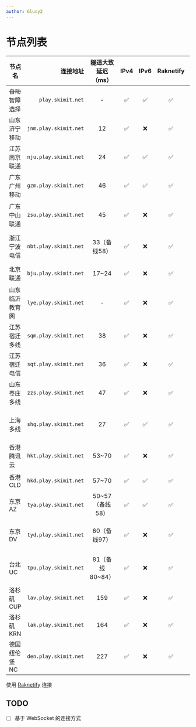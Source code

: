 ```yaml
---
author: Glucy2
---
```

# 节点列表

| 节点名           |              连接地址 | 隧道大致延迟（ms） | IPv4 | IPv6 | Raknetify |               基岩版（地址，端口）               | 备注                                    |
|------------------|----------------------:|:------------------:|:----:|:----:|:---------:|:------------------------------------------------:|-----------------------------------------|
| ~~自动~~智障选择 |     `play.skimit.net` |          -         |  ✅  |  ✅  |     ✅    |                        ❌                        |                                         |
| 山东济宁移动     | `jnm.play.skimit.net` |         12         |  ✅  |  ❌  |     ✅    |         `cn-sd-jn-0.skimit.net`, `19132`         |                                         |
| 江苏南京联通     | `nju.play.skimit.net` |         24         |  ✅  |  ✅  |     ✅    |         `cn-js-nj-0.skimit.net`, `19132`         |                                         |
| 广东广州移动     | `gzm.play.skimit.net` |         46         |  ✅  |  ✅  |     ✅    |         `cn-gd-gz-0.skimit.net`, `29132`         | IPv4 阻断中国大陆以外连接               |
| 广东中山联通     | `zsu.play.skimit.net` |         45         |  ✅  |  ❌  |     ✅    |    `cn-gd-zs-0.skimit.net`, `61418` 或 `62173`   |                                         |
| 浙江宁波电信     | `nbt.play.skimit.net` |    33（备线58）    |  ✅  |  ❌  |     ✅    | `cn-zj-nb-0.skimit.net`, `19133`（备用 `19132`） |                                         |
| 北京联通         | `bju.play.skimit.net` |        17~24       |  ✅  |  ❌  |     ✅    |           `cn-bj-0.skimit.net`, `59132`          |                                         |
| 山东临沂教育网   | `lye.play.skimit.net` |          -         |  ✅  |  ❌  |     ✅    |         `cn-sd-ly-0.skimit.net`, `19132`         |                                         |
| 江苏宿迁多线     | `sqm.play.skimit.net` |         38         |  ✅  |  ❌  |     ✅    |         `cn-js-sq-0.skimit.net`, `29132`         | 阻断中国大陆以外连接                    |
| 江苏宿迁电信     | `sqt.play.skimit.net` |         36         |  ✅  |  ❌  |     ✅    |         `cn-js-sq-1.skimit.net`, `19132`         |                                         |
| 山东枣庄多线     | `zzs.play.skimit.net` |         47         |  ✅  |  ❌  |     ✅    |                        ❌                        |                                         |
| 上海多线         | `shq.play.skimit.net` |         27         |  ✅  |  ✅  |     ✅    |           `cn-sh-0.skimit.net`, `19132`          | 容量很小；2024-05-29T19:58:09+08:00下线 |
| 香港腾讯云       | `hkt.play.skimit.net` |        53~70       |  ✅  |  ❌  |     ✅    |           `cn-hk-1.skimit.net`, `19132`          | 2024-01-03T15:35:40+08:00下线           |
| 香港CLD          | `hkd.play.skimit.net` |        57~70       |  ✅  |  ✅  |     ✅    |           `cn-hk-0.skimit.net`, `19132`          | 可能2025-05-02下线                      |
| 东京AZ           | `tya.play.skimit.net` |   50~57（备线58）  |  ✅  |  ✅  |     ✅    |           `jp-13-1.skimit.net`, `19133`          |                                         |
| 东京DV           | `tyd.play.skimit.net` |    60（备线97）    |  ✅  |  ❌  |     ✅    |   `jp-13-0.skimit.net`, `19134`（备用 `19132`）  | 可能2026-06-11下线                      |
| 台北UC           | `tpu.play.skimit.net` |   81（备线80~84）  |  ✅  |  ❌  |     ✅    |   `tw-tp-0.skimit.net`, `19134`（备用 `19133`）  | 2024-07-01T00:13:56+08:00下线           |
| 洛杉矶CUP        | `lav.play.skimit.net` |         159        |  ✅  |  ❌  |     ✅    |           `us-ca-1.skimit.net`, `19132`          |                                         |
| 洛杉矶KRN        | `lak.play.skimit.net` |         164        |  ✅  |  ❌  |     ✅    |           `us-ca-0.skimit.net`, `19132`          |                                         |
| 德国纽伦堡NC     | `den.play.skimit.net` |         227        |  ✅  |  ❌  |     ✅    |           `de-by-0.skimit.net`, `19132`          |                                         |

使用 [Raknetify](https://modrinth.com/plugin/raknetify) 连接

## TODO

- [ ] 基于 WebSocket 的连接方式
